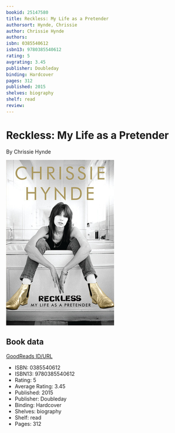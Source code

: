 ```yaml
---
bookid: 25147580
title: Reckless: My Life as a Pretender
authorsort: Hynde, Chrissie
author: Chrissie Hynde
authors: 
isbn: 0385540612
isbn13: 9780385540612
rating: 5
avgrating: 3.45
publisher: Doubleday
binding: Hardcover
pages: 312
published: 2015
shelves: biography
shelf: read
review: 
---
```


# Reckless: My Life as a Pretender

By Chrissie Hynde

![](../../assets/bookcovers/1435597696l/25147580.jpg)

## Book data

[GoodReads ID/URL](https://www.goodreads.com/book/show/25147580)

- ISBN: 0385540612
- ISBN13: 9780385540612
- Rating: 5
- Average Rating: 3.45
- Published: 2015
- Publisher: Doubleday
- Binding: Hardcover
- Shelves: biography
- Shelf: read
- Pages: 312

